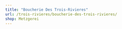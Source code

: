 ```yaml
---
title: "Boucherie Des Trois-Rivieres"
url: /trois-rivieres/boucherie-des-trois-rivieres/
shop: Metzgerei
---
```


